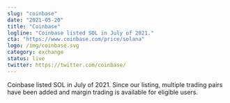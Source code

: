 ```yaml
---
slug: "coinbase"
date: "2021-05-20"
title: "Coinbase"
logline: "Coinbase listed SOL in July of 2021."
cta: "https://www.coinbase.com/price/solana"
logo: /img/coinbase.svg
category: exchange
status: live
twitter: https://twitter.com/coinbase/
---
```


Coinbase listed SOL in July of 2021. Since our listing, multiple trading pairs have been added and margin trading is available for eligible users.

